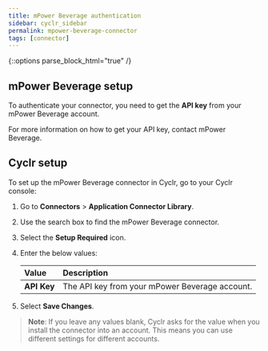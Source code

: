 ```yaml
---
title: mPower Beverage authentication
sidebar: cyclr_sidebar
permalink: mpower-beverage-connector
tags: [connector]
---
```

{::options parse_block_html="true" /}
<section class="card">

## mPower Beverage setup

To authenticate your connector, you need to get the **API key** from your mPower Beverage account. 

For more information on how to get your API key, contact mPower Beverage.

</section>
<section class="card">

## Cyclr setup

To set up the mPower Beverage connector in Cyclr, go to your Cyclr console:

1. Go to **Connectors** > **Application Connector Library**.

2. Use the search box to find the mPower Beverage connector.

3. Select the **Setup Required** icon.

4. Enter the below values:

   | **Value**          | **Description**                             |
   | :----------------- | :------------------------------------------ |
   | **API Key**        | The API key from your mPower Beverage account.                     |

5. Select **Save Changes**.

> **Note**: If you leave any values blank, Cyclr asks for the value when you install the connector into an account. This means you can use different settings for different accounts.

</section>
